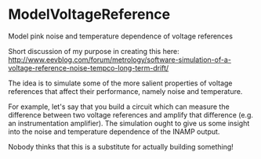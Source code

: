 # ModelVoltageReference
Model pink noise and temperature dependence of voltage references

Short discussion of my purpose in creating this here:
http://www.eevblog.com/forum/metrology/software-simulation-of-a-voltage-reference-noise-tempco-long-term-drift/

The idea is to simulate some of the more salient properties of voltage references that affect their performance,
namely noise and temperature.

For example, let's say that you build a circuit which can measure the difference between two voltage references and 
amplify that difference (e.g. an instrumentation amplifier). The simulation ought to give us some insight into the
noise and temperature dependence of the INAMP output.

Nobody thinks that this is a substitute for actually building something!
